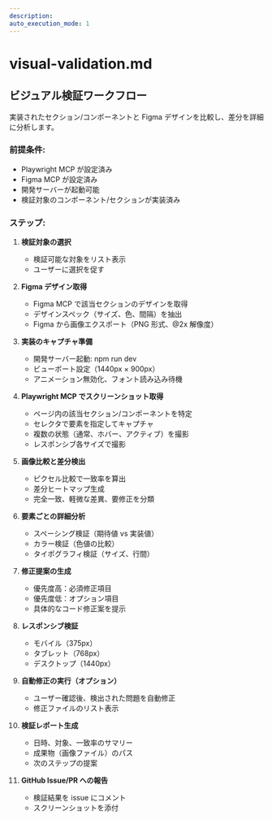 ```yaml
---
description:
auto_execution_mode: 1
---
```


# visual-validation.md

## ビジュアル検証ワークフロー

実装されたセクション/コンポーネントと Figma デザインを比較し、差分を詳細に分析します。

### 前提条件:

- Playwright MCP が設定済み
- Figma MCP が設定済み
- 開発サーバーが起動可能
- 検証対象のコンポーネント/セクションが実装済み

### ステップ:

1. **検証対象の選択**

   - 検証可能な対象をリスト表示
   - ユーザーに選択を促す

2. **Figma デザイン取得**

   - Figma MCP で該当セクションのデザインを取得
   - デザインスペック（サイズ、色、間隔）を抽出
   - Figma から画像エクスポート（PNG 形式、@2x 解像度）

3. **実装のキャプチャ準備**

   - 開発サーバー起動: npm run dev
   - ビューポート設定（1440px × 900px）
   - アニメーション無効化、フォント読み込み待機

4. **Playwright MCP でスクリーンショット取得**

   - ページ内の該当セクション/コンポーネントを特定
   - セレクタで要素を指定してキャプチャ
   - 複数の状態（通常、ホバー、アクティブ）を撮影
   - レスポンシブ各サイズで撮影

5. **画像比較と差分検出**

   - ピクセル比較で一致率を算出
   - 差分ヒートマップ生成
   - 完全一致、軽微な差異、要修正を分類

6. **要素ごとの詳細分析**

   - スペーシング検証（期待値 vs 実装値）
   - カラー検証（色値の比較）
   - タイポグラフィ検証（サイズ、行間）

7. **修正提案の生成**

   - 優先度高：必須修正項目
   - 優先度低：オプション項目
   - 具体的なコード修正案を提示

8. **レスポンシブ検証**

   - モバイル（375px）
   - タブレット（768px）
   - デスクトップ（1440px）

9. **自動修正の実行（オプション）**

   - ユーザー確認後、検出された問題を自動修正
   - 修正ファイルのリスト表示

10. **検証レポート生成**

    - 日時、対象、一致率のサマリー
    - 成果物（画像ファイル）のパス
    - 次のステップの提案

11. **GitHub Issue/PR への報告**
    - 検証結果を issue にコメント
    - スクリーンショットを添付
